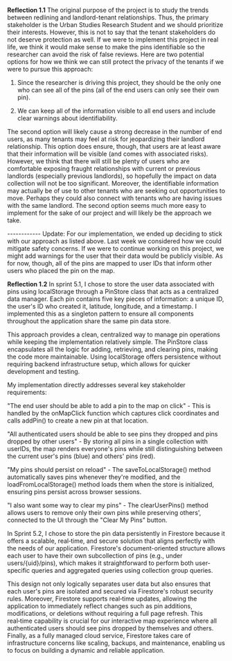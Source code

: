 **Reflection 1.1**
The original purpose of the project is to study the trends between redlining and landlord-tenant relationships. Thus, the primary stakeholder is the Urban Studies Research Student and we should prioritize their interests. However, this is not to say that the tenant stakeholders do not deserve protection as well. If we were to implement this project in real life, we think it would make sense to make the pins identifiable so the researcher can avoid the risk of false reviews. Here are two potential options for how we think we can still protect the privacy of the tenants if we were to pursue this approach:

1) Since the researcher is driving this project, they should be the only one who can see all of the pins (all of the end users can only see their own pin).

2) We can keep all of the information visible to all end users and include clear warnings about identifiability.

The second option will likely cause a strong decrease in the number of end users, as many tenants may feel at risk for jeopardizing their landlord relationship. This option does ensure, though, that users are at least aware that their information will be visible (and comes with associated risks). However, we think that there will still be plenty of users who are comfortable exposing fraught relationships with current or previous landlords (especially previous landlords), so hopefully the impact on data collection will not be too significant. Moreover, the identifiable information may actually be of use to other tenants who are seeking out opportunities to move. Perhaps they could also connect with tenants who are having issues with the same landlord. The second option seems much more easy to implement for the sake of our project and will likely be the approach we take.

------------ Update: For our implementation, we ended up deciding to stick with our approach as listed above. Last week we considered how we could mitigate safety concerns. If we were to continue working on this project, we might add warnings for the user that their data would be publicly visible. As for now, though, all of the pins are mapped to user IDs that inform other users who placed the pin on the map.

**Reflection 1.2**
In sprint 5.1, I chose to store the user data associated with pins using localStorage through a PinStore class that acts as a centralized data manager. Each pin contains five key pieces of information: a unique ID, the user's ID who created it, latitude, longitude, and a timestamp. I implemented this as a singleton pattern to ensure all components throughout the application share the same pin data store.

This approach provides a clean, centralized way to manage pin operations while keeping the implementation relatively simple. The PinStore class encapsulates all the logic for adding, retrieving, and clearing pins, making the code more maintainable. Using localStorage offers persistence without requiring backend infrastructure setup, which allows for quicker development and testing.

My implementation directly addresses several key stakeholder requirements:

"The end user should be able to add a pin to the map on click" - This is handled by the onMapClick function which captures click coordinates and calls addPin() to create a new pin at that location.

"All authenticated users should be able to see pins they dropped and pins dropped by other users" - By storing all pins in a single collection with userIDs, the map renders everyone's pins while still distinguishing between the current user's pins (blue) and others' pins (red).

"My pins should persist on reload" - The saveToLocalStorage() method automatically saves pins whenever they're modified, and the loadFromLocalStorage() method loads them when the store is initialized, ensuring pins persist across browser sessions.

"I also want some way to clear my pins" - The clearUserPins() method allows users to remove only their own pins while preserving others', connected to the UI through the "Clear My Pins" button.

In Sprint 5.2, I chose to store the pin data persistently in Firestore because it offers a scalable, real‑time, and secure solution that aligns perfectly with the needs of our application. Firestore's document-oriented structure allows each user to have their own subcollection of pins (e.g., under users/{uid}/pins), which makes it straightforward to perform both user-specific queries and aggregated queries using collection group queries. 

This design not only logically separates user data but also ensures that each user's pins are isolated and secured via Firestore's robust security rules. Moreover, Firestore supports real‑time updates, allowing the application to immediately reflect changes such as pin additions, modifications, or deletions without requiring a full page refresh. This real‑time capability is crucial for our interactive map experience where all authenticated users should see pins dropped by themselves and others. Finally, as a fully managed cloud service, Firestore takes care of infrastructure concerns like scaling, backups, and maintenance, enabling us to focus on building a dynamic and reliable application.